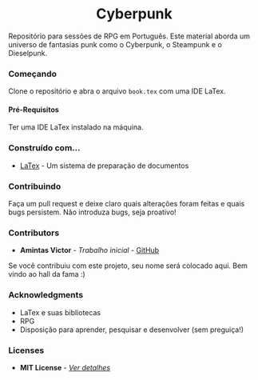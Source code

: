 <h1 align="center">
  Cyberpunk 
</h1>

Repositório para sessões de RPG em Português. Este material aborda um universo de fantasias punk como o Cyberpunk, o Steampunk e o Dieselpunk.

### Começando
Clone o repositório e abra o arquivo ```book.tex``` com uma IDE LaTex.

#### Pré-Requisitos
Ter uma IDE LaTex instalado na máquina. 

### Construído com...
* [LaTex](https://www.latex-project.org/) - Um sistema de preparação de documentos

### Contribuindo
Faça um pull request e deixe claro quais alterações foram feitas e quais bugs persistem. Não introduza bugs, seja proativo!

### Contributors
* **Amintas Victor** - *Trabalho inicial* - [GitHub](https://github.com/amintasvrp)

 Se você contribuiu com este projeto, seu nome será colocado aqui. Bem vindo ao hall da fama :)

### Acknowledgments
* LaTex e suas bibliotecas
* RPG
* Disposição para aprender, pesquisar e desenvolver (sem preguiça!)

### Licenses
* **MIT License** - [*Ver detalhes*](./LICENSE.txt)
